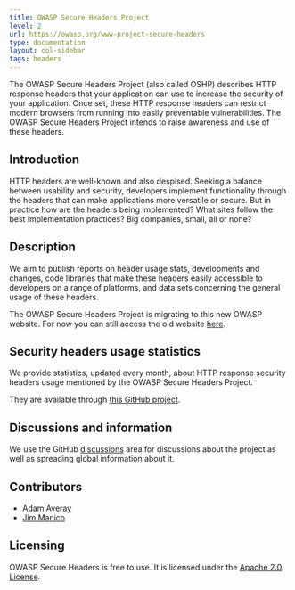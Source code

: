 ```yaml
---
title: OWASP Secure Headers Project
level: 2
url: https://owasp.org/www-project-secure-headers
type: documentation
layout: col-sidebar
tags: headers
---
```


The OWASP Secure Headers Project (also called OSHP) describes HTTP response headers that your application can use to increase the security of your application. Once set, these HTTP response headers can restrict modern browsers from running into easily preventable vulnerabilities. The OWASP Secure Headers Project intends to raise awareness and use of these headers.

## Introduction

HTTP headers are well-known and also despised. Seeking a balance between usability and security, developers implement functionality through the headers that can make applications more versatile or secure. But in practice how are the headers being implemented? What sites follow the best implementation practices? Big companies, small, all or none?

## Description

We aim to publish reports on header usage stats, developments and changes, code libraries that make these headers easily accessible to developers on a range of platforms, and data sets concerning the general usage of these headers.

The OWASP Secure Headers Project is migrating to this new OWASP website. For now you can still access the old website [here](https://wiki.owasp.org/index.php/OWASP_Secure_Headers_Project).

## Security headers usage statistics

We provide statistics, updated every month, about HTTP response security headers usage mentioned by the OWASP Secure Headers Project.

They are available through [this GitHub project](https://github.com/oshp/oshp-stats).

## Discussions and information

We use the GitHub [discussions](https://github.com/OWASP/www-project-secure-headers/discussions) area for discussions about the project as well as spreading global information about it.

## Contributors

* [Adam Averay](https://github.com/adamaveray)
* [Jim Manico](https://twitter.com/manicode)

## Licensing

OWASP Secure Headers is free to use. It is licensed under the [Apache 2.0 License](https://www.apache.org/licenses/LICENSE-2.0).
